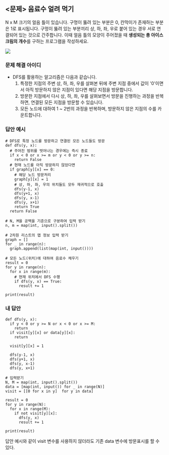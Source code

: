 ## <문제> 음료수 얼려 먹기
N x M 크기의 얼음 틀이 있습니다. 구멍이 뚫려 있는 부분은 0, 칸막이가 존재하는 부분은 1로 표시됩니다. 
구멍이 뚫려 있는 부분끼리 상, 하, 좌, 우로 붙어 있는 경우 서로 연결되어 있는 것으로 간주합니다. 
이때 얼음 틀의 모양이 주어졌을 때 **생성되는 총 아이스크림의 개수**를 구하는 프로그램을 작성하세요.

<img src=https://user-images.githubusercontent.com/62216628/161420890-1d7c3444-f0a3-4bba-aa01-a2cb3b6c2ca8.png witdh=400px></img>

### 문제 해결 아이디
- DFS를 활용하는 알고리즘은 다음과 같습니다.
  1. 특정한 지점의 주변 상, 하, 좌, 우를 살펴본 뒤에 주변 지점 중에서 값이 '0'이면서 아직 방문하지 않은 지점이 있다면 해당 지점을 방문합니다.
  2. 방문한 지점에서 다시 상, 하, 좌, 우를 살펴보면서 방문을 진행하는 과정을 반복하면, 연결된 모든 지점을 방문할 수 있습니다.
  3. 모든 노드에 대하여 1 ~ 2번의 과정을 반복하며, 방문하지 않은 지점의 수를 카운트합니다.

### 답안 예시
```
# DFS로 특정 노드를 방문하고 연결된 모든 노드들도 방문
def dfs(y, x):
  # 주어진 범위를 벗어나는 경우에는 즉시 종료
  if x < 0 or x >= m or y < 0 or y >= n:
    return False
  # 현재 노드를 아직 방문하지 않았다면
  if graph[y][x] == 0:
    # 해당 노드 방문처리
    graph[y][x] = 1
    # 상, 하, 좌, 우의 위치들도 모두 재귀적으로 호출
    dfs(y-1, x)
    dfs(y+1, x)
    dfs(y, x-1)
    dfs(y, x+1)
    return True
  return False
  
# N, M을 공백을 기준으로 구분하여 입력 받기
n, m = map(int, input().split())

# 2차원 리스트의 맵 정보 입력 받기
graph = []
for _ in range(n):
  graph.append(list(map(int, input())))
  
# 모든 노드(위치)에 대하여 음료수 채우기
result = 0
for y in range(n):
  for x in range(m):
    # 현재 위치에서 DFS 수행
    if dfs(y, x) == True:
      result += 1

print(result)
```

### 내 답안
```
def dfs(y, x):
  if y < 0 or y >= N or x < 0 or x >= M:
    return
  if visit[y][x] or data[y][x]:
    return
  
  visit[y][x] = 1
  
  dfs(y-1, x)
  dfs(y+1, x)
  dfs(y, x-1)
  dfs(y, x+1)
  
# 입력받기
N, M = map(int, input().split())
data = [map(int, input()) for _ in range(N)]
visit = [[0 for x in y]  for y in data]

result = 0
for y in range(N):
  for x in range(M):
    if not visit[y][x]:
      dfs(y, x)
      result += 1

print(result)
```
답안 예시와 같이 visit 변수를 사용하지 않더라도 기존 data 변수에 방문표시를 할 수 있다.

